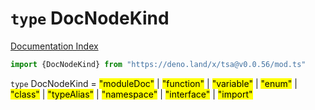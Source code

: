 # `type` DocNodeKind

[Documentation Index](../README.md)

```ts
import {DocNodeKind} from "https://deno.land/x/tsa@v0.0.56/mod.ts"
```

`type` DocNodeKind = <mark>"moduleDoc"</mark> | <mark>"function"</mark> | <mark>"variable"</mark> | <mark>"enum"</mark> | <mark>"class"</mark> | <mark>"typeAlias"</mark> | <mark>"namespace"</mark> | <mark>"interface"</mark> | <mark>"import"</mark>